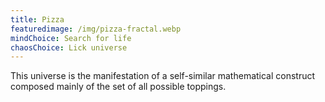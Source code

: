 ```yaml
---
title: Pizza
featuredimage: /img/pizza-fractal.webp
mindChoice: Search for life
chaosChoice: Lick universe
---
```

This universe is the manifestation of a self-similar mathematical construct composed mainly of the set of all possible toppings.